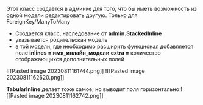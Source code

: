 Этот класс создаётся в админке для того, что бы иметь возможность из одной модели редактировать другую. Только для ForeignKey/ManyToMany
- Создается класс, наследование от __admin.StackedInline__
- указывается родительская модель
- в той модели, где необходимо расширить функционал добавляется поле
  __inlines = имя_инлайн_модели__
__extra =__ количество отображающихся дополнительных полей

![[Pasted image 20230811161744.png]]
![[Pasted image 20230811162620.png]]

__TabularInline__ делает тоже самое, но выводит поля горизонтально
![[Pasted image 20230811162742.png]]